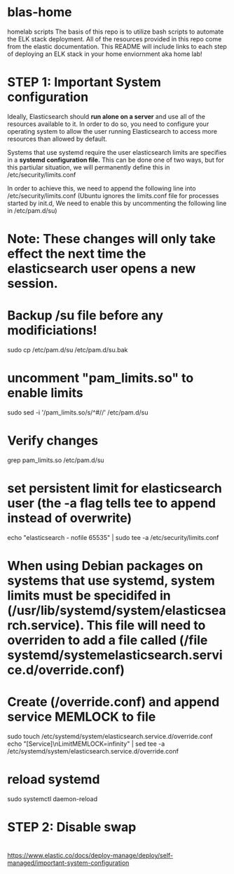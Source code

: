 # blas-home
homelab scripts
The basis of this repo is to utilize bash scripts to automate the ELK stack deployment. All of the resources provided in this repo come from the elastic documentation. This README will include links to each step of deploying an ELK stack in your home enviornment aka home lab!

# STEP 1: Important System configuration
Ideally, Elasticsearch should **run alone on a server** and use all of the resources available to it. In order to do so, you need to configure your operating system to allow the user running Elasticsearch to access more resources than allowed by default.

Systems that use systemd require the user elasticsearch limits are specifies in a **systemd configuration file.** This can be done one of two ways, but for this partiular situation, we will permanently define this in /etc/security/limits.conf

In order to achieve this, we need to append the following line into /etc/security/limits.conf (Ubuntu ignores the limits.conf file for processes started by init.d, We need to enable this by uncommenting the following line in /etc/pam.d/su) 

# Note: These changes will only take effect the next time the elasticsearch user opens a new session.

# Backup /su file before any modificiations!
sudo cp /etc/pam.d/su /etc/pam.d/su.bak
# uncomment "pam_limits.so" to enable limits
sudo sed -i '/pam_limits.so/s/^#//' /etc/pam.d/su
# Verify changes 
grep pam_limits.so /etc/pam.d/su
# set persistent limit for elasticsearch user (the -a flag tells tee to append instead of overwrite)
echo "elasticsearch - nofile 65535" | sudo tee -a /etc/security/limits.conf
# When using Debian packages on systems that use systemd, system limits must be specidifed in (/usr/lib/systemd/system/elasticsearch.service). This file will need to overriden to add a file called (/file systemd/systemelasticsearch.service.d/override.conf)
# Create (/override.conf) and append service MEMLOCK to file
sudo touch /etc/systemd/system/elasticsearch.service.d/override.conf echo "[Service]\nLimitMEMLOCK=infinity" | sed tee -a /etc/systemd/system/elasticsearch.service.d/override.conf
# reload systemd 
sudo systemctl daemon-reload

# STEP 2: Disable swap
# 

https://www.elastic.co/docs/deploy-manage/deploy/self-managed/important-system-configuration
